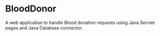 # BloodDonor
A web application to handle Blood donation requests using Java Servlet pages and Java Database connector. 
